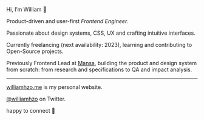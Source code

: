 Hi, I’m William 👋

Product-driven and user-first _Frontend Engineer_.

Passionate about design systems, CSS, UX and crafting intuitive interfaces.

Currently freelancing (next availability: 2023), learning and contributing to Open-Source projects.

Previously Frontend Lead at [Mansa](https://getmansa.com/), building the product and design system from scratch: from research and specifications to QA and impact analysis.

---

[williamhzo.me](https://williamhzo.me/) is my personal website.

[@williamhzo](https://twitter.com/williamhzo) on Twitter.

happy to connect 👊
